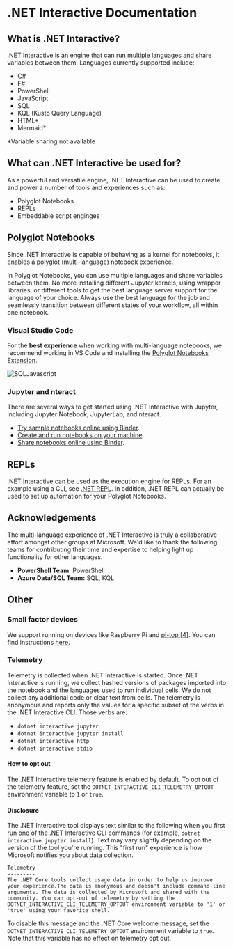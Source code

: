 # .NET Interactive Documentation 

## What is .NET Interactive?

.NET Interactive is an engine that can run multiple languages and share variables between them. Languages currently supported include: 

- C# 
- F#
- PowerShell
- JavaScript
- SQL 
- KQL (Kusto Query Language)
- HTML*
- Mermaid*

*Variable sharing not available

## What can .NET Interactive be used for? 

As a powerful and versatile engine, .NET Interactive can be used to create and power a number of tools and experiences such as: 

- Polyglot Notebooks
- REPLs
- Embeddable script enginges

## Polyglot Notebooks

Since .NET Interactive is capable of behaving as a kernel for notebooks, it enables a polyglot (multi-language) notebook experience. 

In Polyglot Notebooks, you can use multiple languages and share variables between them. No more installing different Jupyter kernels, using wrapper libraries, or different tools to get the best language server support for the language of your choice. Always use the best language for the job and seamlessly transition between different states of your workflow, all within one notebook.

### Visual Studio Code

For the **best experience** when working with multi-language notebooks, we recommend working in VS Code and installing the [Polyglot Notebooks Extension](https://marketplace.visualstudio.com/items?itemName=ms-dotnettools.dotnet-interactive-vscode).  

![SQLJavascript](https://user-images.githubusercontent.com/19276747/201805564-80243725-2ee4-49d5-89bd-88a01a373cad.gif)


### Jupyter and nteract

There are several ways to get started using .NET Interactive with Jupyter, including Jupyter Notebook, JupyterLab, and nteract.

* [Try sample notebooks online using Binder](NotebooksOnBinder.md).
* [Create and run notebooks on your machine](NotebookswithJupyter.md).
* [Share notebooks online using Binder](CreateBinder.md).


## REPLs

.NET Interactive can be used as the execution engine for REPLs. For an example using a CLI, see [.NET REPL](https://github.com/jonsequitur/dotnet-repl). In addition, .NET REPL can actually be used to set up automation for your Polyglot Notebooks. 
 

## Acknowledgements 

The multi-language experience of .NET Interactive is truly a collaborative effort amongst other groups at Microsoft. We'd like to thank the following teams for contributing their time and expertise to helping light up functionality for other languages. 

- **PowerShell Team:** PowerShell
- **Azure Data/SQL Team:** SQL, KQL


## Other

### Small factor devices

We support running on devices like Raspberry Pi and [pi-top [4]](https://github.com/pi-top/pi-top-4-.NET-Core-API). You can find instructions [here](small-factor-devices.md).

### Telemetry

Telemetry is collected when .NET Interactive is started. Once .NET Interactive is running, we collect hashed versions of packages imported into the notebook and the languages used to run individual cells. We do not collect any additional code or clear text from cells. The telemetry is anonymous and reports only the values for a specific subset of the verbs in the .NET Interactive CLI. Those verbs are:

* `dotnet interactive jupyter`
* `dotnet interactive jupyter install`
* `dotnet interactive http`
* `dotnet interactive stdio`

#### How to opt out

The .NET Interactive telemetry feature is enabled by default. To opt out of the telemetry feature, set the `DOTNET_INTERACTIVE_CLI_TELEMETRY_OPTOUT` environment variable to `1` or `true`.

#### Disclosure

The .NET Interactive tool displays text similar to the following when you first run one of the .NET Interactive CLI commands (for example, `dotnet interactive jupyter install`). Text may vary slightly depending on the version of the tool you're running. This "first run" experience is how Microsoft notifies you about data collection.

```console
Telemetry
---------
The .NET Core tools collect usage data in order to help us improve your experience.The data is anonymous and doesn't include command-line arguments. The data is collected by Microsoft and shared with the community. You can opt-out of telemetry by setting the DOTNET_INTERACTIVE_CLI_TELEMETRY_OPTOUT environment variable to '1' or 'true' using your favorite shell.
```

To disable this message and the .NET Core welcome message, set the `DOTNET_INTERACTIVE_CLI_TELEMETRY_OPTOUT` environment variable to `true`. Note that this variable has no effect on telemetry opt out.







